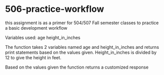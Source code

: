 # 506-practice-workflow
this assignment is as a primer for 504/507 Fall semester classes to practice a basic development workflow

Variables used:
age
height_in_inches

The function takes 2 variables named age and height_in_inches and returns print statements based on the values given.  Height_in_inches is divided by 12 to give the height in feet.

Based on the values given the function returns a customized response

